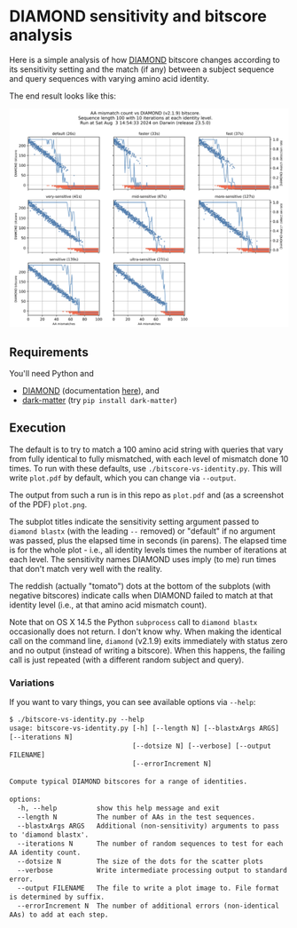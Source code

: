 # DIAMOND sensitivity and bitscore analysis

Here is a simple analysis of how
[DIAMOND](https://github.com/bbuchfink/diamond) bitscore changes according to
its sensitivity setting and the match (if any) between a subject sequence and
query sequences with varying amino acid identity.

The end result looks like this:

<img src="plot.png" width=800>

## Requirements

You'll need Python and

* [DIAMOND](https://github.com/bbuchfink/diamond) (documentation [here](https://github.com/bbuchfink/diamond/wiki)), and
* [dark-matter](https://github.com/acorg/dark-matter) (try `pip install dark-matter`)

## Execution

The default is to try to match a 100 amino acid string with queries that vary
from fully identical to fully mismatched, with each level of mismatch done 10
times. To run with these defaults, use `./bitscore-vs-identity.py`. This will
write `plot.pdf` by default, which you can change via `--output`.

The output from such a run is in this repo as `plot.pdf` and (as a screenshot
of the PDF) `plot.png`.

The subplot titles indicate the sensitivity setting argument passed to
`diamond blastx` (with the leading `--` removed) or "default" if no argument
was passed, plus the elapsed time in seconds (in parens).  The elapsed time is
for the whole plot - i.e., all identity levels times the number of iterations
at each level. The sensitivity names DIAMOND uses imply (to me) run times
that don't match very well with the reality.

The reddish (actually "tomato") dots at the bottom of the subplots (with
negative bitscores) indicate calls when DIAMOND failed to match at that
identity level (i.e., at that amino acid mismatch count).

Note that on OS X 14.5 the Python `subprocess` call to `diamond blastx`
occasionally does not return. I don't know why. When making the identical
call on the command line, `diamond` (v2.1.9) exits immediately with status
zero and no output (instead of writing a bitscore). When this happens, the
failing call is just repeated (with a different random subject and query).

### Variations

If you want to vary things, you can see available options via `--help`:

```
$ ./bitscore-vs-identity.py --help
usage: bitscore-vs-identity.py [-h] [--length N] [--blastxArgs ARGS] [--iterations N]
                               [--dotsize N] [--verbose] [--output FILENAME]
                               [--errorIncrement N]

Compute typical DIAMOND bitscores for a range of identities.

options:
  -h, --help          show this help message and exit
  --length N          The number of AAs in the test sequences.
  --blastxArgs ARGS   Additional (non-sensitivity) arguments to pass to 'diamond blastx'.
  --iterations N      The number of random sequences to test for each AA identity count.
  --dotsize N         The size of the dots for the scatter plots
  --verbose           Write intermediate processing output to standard error.
  --output FILENAME   The file to write a plot image to. File format is determined by suffix.
  --errorIncrement N  The number of additional errors (non-identical AAs) to add at each step.
```
